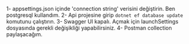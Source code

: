 1- appsettings.json içinde 'connection string' verisini değiştirin.
Ben postgresql kullandım. 
2- Api projesine girip 
    ``dotnet ef database update`` komutunu çalıştırın.
3-  Swagger UI kapalı. Açmak için launchSettings dosyasında gerekli değişikliği yapabilirsiniz.
4- Postman collection paylaşacağım.

